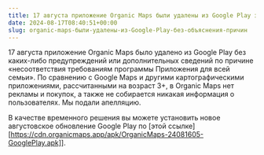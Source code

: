 ```yaml
---
title: 17 августа приложение Organic Maps были удалены из Google Play за несоответствие политикам программы "Приложения для всей семьи" без объяснения причин
date: 2024-08-17T08:40:51+00:00
slug: organic-maps-были-удалены-из-Google-Play-без-объяснения-причин
---
```


17 августа приложение Organic Maps было удалено из Google Play без каких-либо предупреждений или дополнительных сведений по причине «несоответствия требованиям программы Приложения для всей семьи». По сравнению с Google Maps и другими картографическими приложениями, рассчитанными на возраст 3+, в Organic Maps нет рекламы и покупок, а также не собирается никакая информация о пользователях. Мы подали апелляцию.

В качестве временного решения вы можете установить новое августовское обновление Google Play по [этой ссылке][https://cdn.organicmaps.app/apk/OrganicMaps-24081605-GooglePlay.apk]].
